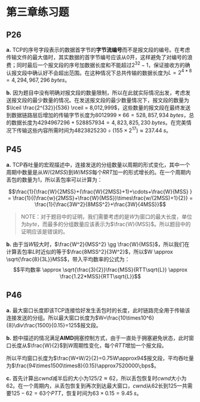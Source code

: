 # 第三章练习题

## P26

**a.** TCP的序号字段表示的数据首字节的**字节流编号**而不是报文段的编号。在考虑传输文件的最大值时，其实数据的首字节编号应该从0开，这样避免了对编号的浪费；同时最后一个报文段的序号加数据长度和不能超过$2^{32}-1$，保证接收方的确认报文段中确认好不会超出范围。在这种情况下总共传输的数据长度为$L = 2^{4*8}=4,294,967,296\;bytes$。

**b.** 因为题目中没有明确对报文段的数量限制，所以在此就实际情况出发，考虑发送报文段的最少数量的情况。在发送报文段的最少数量情况下，报文段的数量为$\lceil \frac{2^{32}}{536} \rceil = 8,012,999$，这些数量的报文段在最终发送到数据链路层后增加的传输字节长度为$8012999 \times 66= 528,857,934 \; bytes$，总的数据长度为$4294967296 + 528857934 = 4,823,825,230\;bytes‬$。在完美情况下传输这些内容所需时间为$4823825230‬ \div (155\times2^{17}) \approx 237.44 \; s$。

## P45

**a.** TCP吞吐量的宏观描述中，连接发送的分组数量以周期的形式变化，其中一个周期中数量是从$W/(2MSS)$到$W/MSS$每个$RRT$加一的形式增长的。在一个周期内丢包的数量为1，所以丢包率可以计算为：

$$\frac{1}{\frac{W}{2MSS}+(\frac{W}{2MSS}+1)+\cdots+\frac{W}{MSS}  } = \frac{1}{(\frac{w}{2MSS}+\frac{W}{MSS})\times\frac{w/(2MSS)+1}{2}} = \frac{1}{\frac{3W^2}{8MSS^2}+\frac{3W}{4MSS}}$$

> NOTE：对于题目中的证明，我们需要考虑的是$W$为窗口的最大长度，单位为$byte$，而最多的分组数量应该表示为$\frac{W}{MSS}$。所以题目中的证明应该是错误的。

**b.** 由于当$W$较大时，$\frac{W^2}{MSS^2} \gg \frac{W}{MSS}$，所以我们在计算丢包率$L$时近似的等于$\frac{8MSS^2}{3W^2}$，所以$W \approx \sqrt{\frac{8}{3L}}MSS$，带入平均数率的公式为：
$$平均数率 \approx \sqrt{\frac{3}{2}}\frac{MSS}{RTT\sqrt{L}} \approx \frac{1.22*MSS}{RTT\sqrt{L}}$$

## P46

**a.** 最大窗口长度即该TCP连接恰好发生丢包时的长度，此时链路完全用于传输该连接发送的分组。所以最大窗口长度为$W=\frac{10\times10^6}{8}\div\frac{1500}{0.15}=125$报文段。

**b.** 题中描述的情况满足**AIMD**拥塞控制方式，由于一直处于拥塞避免状态，此时窗口长度从$\frac{W}{2}$到$W$周期性变化，每个$RTT$增加一个报文段。

所以平均窗口长度为$\frac{W+W/2}{2}=0.75W\approx94$报文段，平均吞吐量为$\frac{94\times1500\times8}{0.15}\approx7520000\;bps$。

**c.** 首先计算出$cwnd$减半后的大小为$125/2\approx62$，所以丢包恢复时$cwnd$大小为62。在一个周期内，从丢包恢复到再次到达最大窗口，$cwnd$从62长到125一共需要$125-62=63$个$PTT$，恢复时间为$63\times0.15=9.45\;s$。
